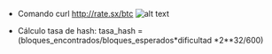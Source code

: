- Comando curl http://rate.sx/btc
![alt text](https://i.imgur.com/QIKdA8k.png)

- Cálculo tasa de hash:
  tasa_hash = (bloques_encontrados/bloques_esperados*dificultad *2**32/600)
